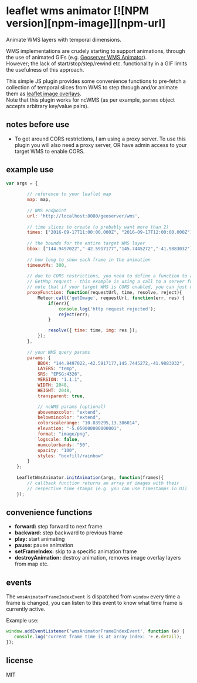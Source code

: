 # leaflet wms animator [![NPM version][npm-image]][npm-url]

Animate WMS layers with temporal dimensions.

WMS implementations are crudely starting to support animations, through the use of animated GIFs 
(e.g. [Geoserver WMS Animator](http://docs.geoserver.org/stable/en/user/tutorials/animreflector.html)).<br/>
However; the lack of start/stop/step/rewind etc. functionality in a GIF limits the usefulness of this approach.

This simple JS plugin provides some convenience functions to pre-fetch a collection of temporal slices 
from WMS to step through and/or animate them as [leaflet image overlays](http://leafletjs.com/reference.html#imageoverlay).
<br/>Note that this plugin works for ncWMS (as per example, `params` object accepts arbitrary key/value pairs).

## notes before use

- To get around CORS restrictions, I am using a proxy server. To use this plugin you will also need a proxy server, OR have admin access to your target WMS to enable CORS.

## example use
```javascript
var args = {
		
		// reference to your leaflet map
		map: map,
		
		// WMS endpoint
		url: 'http://localhost:8080/geoserver/wms',
		
		// time slices to create (u probably want more than 2)
		times: ["2016-09-17T11:00:00.000Z", "2016-09-17T12:00:00.000Z"],
		
		// the bounds for the entire target WMS layer
		bbox: ["144.9497022","-42.5917177","145.7445272","-41.9883032"],
		
		// how long to show each frame in the animation  
		timeoutMs: 300,
		
		// due to CORS restrictions, you need to define a function to ask your proxy server to make the WMS 
		// GetMap request - this example is using a call to a server function called 'getImage' (in MeteorJS)
		// note that if your target WMS is CORS enabled, you can just define a direct HTTP request here instead.
		proxyFunction: function(requestUrl, time, resolve, reject){
			Meteor.call('getImage', requestUrl, function(err, res) {
				if(err){
					console.log('http request rejected');
					reject(err);
				}

				resolve({ time: time, img: res });
			});
		},
		
		// your WMS query params
		params: {
			BBOX: "144.9497022,-42.5917177,145.7445272,-41.9883032",
			LAYERS: "temp",
			SRS: "EPSG:4326",
			VERSION: "1.1.1",
			WIDTH: 2048, 
			HEIGHT: 2048,
			transparent: true,

			// ncWMS params (optional)
			abovemaxcolor: "extend",
			belowmincolor: "extend",
			colorscalerange: "10.839295,13.386014",
			elevation: "-5.050000000000001",
			format: "image/png",
			logscale: false,
			numcolorbands: "50",
			opacity: "100",
			styles: "boxfill/rainbow"
		}
	};
	
	LeafletWmsAnimator.initAnimation(args, function(frames){
		// callback function returns an array of images with their
		// respective time stamps (e.g. you can use timestamps in UI)
	});
```

## convenience functions

- <strong>forward:</strong> step forward to next frame
- <strong>backward:</strong> step backward to previous frame
- <strong>play:</strong> start animating
- <strong>pause:</strong> pause animation
- <strong>setFrameIndex:</strong> skip to a specific animation frame
- <strong>destroyAnimation:</strong> destroy animation, removes image overlay layers from map etc.

## events

The `wmsAnimatorFrameIndexEvent` is dispatched from `window` every time a frame is changed, you can listen to this event to know what time frame is currently active.

Example use:

```javascript
window.addEventListener('wmsAnimatorFrameIndexEvent', function (e) {
   console.log('current frame time is at array index: '+ e.detail);
});
```

## license
MIT
